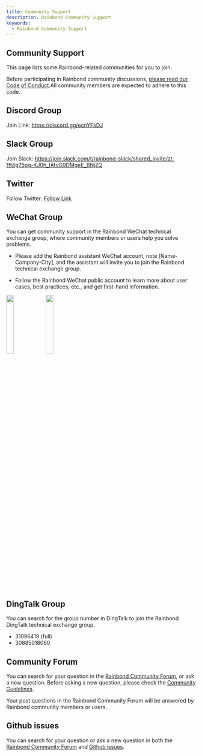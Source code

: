 ```yaml
---
title: Community Support
description: Rainbond Community Support
keywords:
  - Rainbond Community Support
---
```


## Community Support

This page lists some Rainbond-related communities for you to join.

Before participating in Rainbond community discussions, [please read our Code of Conduct](https://github.com/goodrain/rainbond/blob/main/CODE_OF_CONDUCT.md).All community members are expected to adhere to this code.

## Discord Group

Join Link: https://discord.gg/ecnYFsDJ

## Slack Group

Join Slack: https://join.slack.com/t/rainbond-slack/shared_invite/zt-1ft4g75pg-KJ0h_IAtvG9DMgeE_BNjZQ

## Twitter

Follow Twitter: [Follow Link](https://twitter.com/Rainbond_)

## WeChat Group

You can get community support in the Rainbond WeChat technical exchange group, where community members or users help you solve problems.

- Please add the Rainbond assistant WeChat account, note [Name-Company-City], and the assistant will invite you to join the Rainbond technical exchange group.

- Follow the Rainbond WeChat public account to learn more about user cases, best practices, etc., and get first-hand information.

<div>
  <img src="/wechat/wechat.png" width="20%"/>
  <img src="/wechat/wechat-public.jpg" width="20%"/>
</div>

## DingTalk Group

You can search for the group number in DingTalk to join the Rainbond DingTalk technical exchange group.

- 31096419 (full)
- 30885018060

## Community Forum

You can search for your question in the [Rainbond Community Forum](https://t.goodrain.com/), or ask a new question. Before asking a new question, please check the [Community Guidelines](https://t.goodrain.com/d/2-rainbond).

Your post questions in the Rainbond Community Forum will be answered by Rainbond community members or users.

## Github issues

You can search for your question or ask a new question in both the [Rainbond Community Forum](https://t.goodrain.com/) and [Github issues](https://github.com/goodrain/rainbond/issues).



